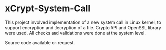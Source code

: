 # xCrypt-System-Call

This project involved implementation of a new system call in Linux kernel, to support encryption and decryption of
a file. Crypto API and OpenSSL library were used. All checks and validations were done at the system level.

Source code available on request.
